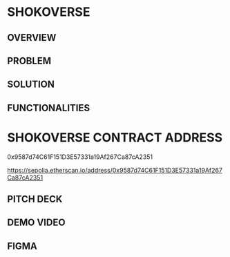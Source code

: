 # SHOKOVERSE

## OVERVIEW

## PROBLEM

## SOLUTION

## FUNCTIONALITIES

# SHOKOVERSE CONTRACT ADDRESS
0x9587d74C61F151D3E57331a19Af267Ca87cA2351

https://sepolia.etherscan.io/address/0x9587d74C61F151D3E57331a19Af267Ca87cA2351

## PITCH DECK

## DEMO VIDEO

## FIGMA